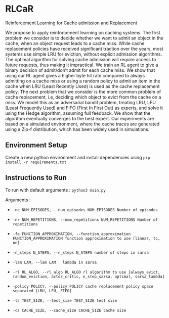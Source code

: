 # RLCaR
Reinforcement Learning for Cache admission and Replacement

We propose to apply reinforcement learning on caching systems. The first problem
we consider is to decide whether we want to admit an object in the cache, when
an object request leads to a cache miss. While cache replacement policies have
received significant traction over the years, most systems use simple LRU for
eviction, without explicit admission algorithms. The optimal algorithm for solving
cache admission will require access to future requests, thus making it impractical.
We train an RL agent to give a binary decision of admit/don’t admit for each cache
miss. We show that using our RL agent gives a higher byte hit rate compared
to always admitting on a cache miss or using a random policy to admit an item
in the cache when LRU (Least Recently Used) is used as the cache replacement
policy. The next problem that we consider is the more common problem of cache
replacement, i.e, deciding which object to evict from the cache on a miss. We model
this as an adversarial bandit problem, treating LRU, LFU (Least Frequently Used)
and FIFO (First In First Out) as experts, and solve it using the Hedge algorithm,
assuming full feedback. We show that the algorithm eventually converges to the
best expert. Our experiments are based on a simulated environment, where the
cache traces are generated using a Zip-f distribution, which has been widely used
in simulations.

## Environment Setup
Create a new python environment and install dependencies using `pip install -r requirements.txt`

## Instructions to Run
To run with default arguments : `python3 main.py` 

Arguments : 
+ `-ne NUM_EPISODES, --num_episodes NUM_EPISODES
                        Number of episodes`

+ `-nr NUM_REPETITIONS, --num_repetitions NUM_REPETITIONS
                        Number of repetitions`

+ `-fa FUNCTION_APPROXIMATION, --function_approximation FUNCTION_APPROXIMATION
                        function approximation to use [linear, tc, nn]`

+ `-n_steps N_STEPS, --n_steps N_STEPS
                        number of steps in sarsa`

+ `-lam LAM, --lam LAM   lambda in sarsa`

+ `-rl RL_ALGO, --rl_algo RL_ALGO
                        rl algorithm to use [always_evict, random_eviction, actor_critic, n_step_sarsa, optimal, sarsa_lambda]`

+ `-policy POLICY, --policy POLICY
                        cache replacement policy space separated [LRU, LFU, FIFO]`

+ `-ts TEST_SIZE, --test_size TEST_SIZE
                        test size`

+ `-cs CACHE_SIZE, --cache_size CACHE_SIZE
                        cache size`







